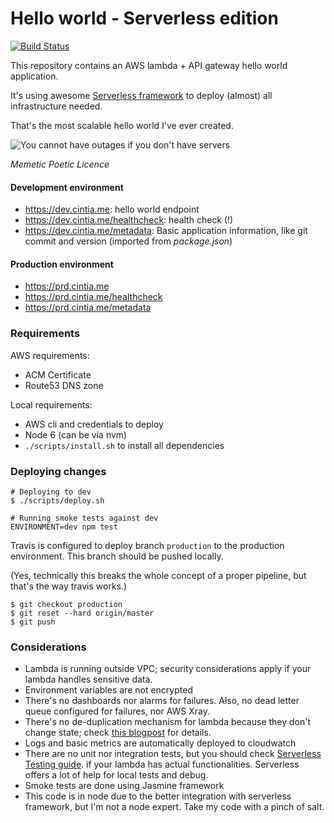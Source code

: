 # Hello world - Serverless edition

[![Build Status](https://travis-ci.org/cintiadr/sample-lambda-app.svg?branch=master)](https://travis-ci.org/cintiadr/sample-lambda-app)

This repository contains an AWS lambda + API gateway hello world application.

It's using awesome [Serverless framework](https://serverless.com/) to deploy (almost) all infrastructure needed.

That's the most scalable hello world I've ever created.

![You cannot have outages if you don't have servers](https://memegenerator.net/img/instances/500x/80611404/you-cannot-have-outages-if-you-dont-have-servers.jpg)

_Memetic Poetic Licence_

#### Development environment
  - <https://dev.cintia.me>: hello world endpoint
  - <https://dev.cintia.me/healthcheck>: health check (!)
  - <https://dev.cintia.me/metadata>: Basic application information, like git commit and version (imported from _package.json_)

#### Production environment
  - <https://prd.cintia.me>
  - <https://prd.cintia.me/healthcheck>
  - <https://prd.cintia.me/metadata>

### Requirements

AWS requirements:
  - ACM Certificate
  - Route53 DNS zone

Local requirements:
  - AWS cli and credentials to deploy
  - Node 6 (can be via nvm)
  - `./scripts/install.sh` to install all dependencies

### Deploying changes
```
# Deploying to dev
$ ./scripts/deploy.sh

# Running smoke tests against dev
ENVIRONMENT=dev npm test
```

Travis is configured to deploy branch `production` to the production environment.
This branch should be pushed locally.

(Yes, technically this breaks the whole concept of a proper pipeline,
but that's the way travis works.)
```
$ git checkout production
$ git reset --hard origin/master
$ git push
```

### Considerations
  - Lambda is running outside VPC; security considerations apply if your lambda
  handles sensitive data.
  - Environment variables are not encrypted
  - There's no dashboards nor alarms for failures. Also, no dead letter queue
  configured for failures, nor AWS Xray.
  - There's no de-duplication mechanism for lambda because they don't change state;
  check [this blogpost](https://blog.sungardas.com/CTOLabs/2017/06/run-lambda-run/)
  for details.
  - Logs and basic metrics are automatically deployed to cloudwatch
  - There are no unit nor integration tests, but you should check [Serverless Testing guide](https://serverless.com/framework/docs/providers/aws/guide/testing/).
  if your lambda has actual functionalities.
  Serverless offers a lot of help for local tests and debug.
  - Smoke tests are done using Jasmine framework
  - This code is in node due to the better integration with serverless framework,
  but I'm not a node expert. Take my code with a pinch of salt.
